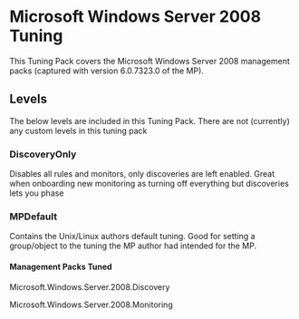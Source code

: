# Microsoft Windows Server 2008 Tuning
This Tuning Pack covers the Microsoft Windows Server 2008 management packs (captured with version 6.0.7323.0 of the MP).

## Levels
The below levels are included in this Tuning Pack. There are not (currently) any custom levels in this tuning pack

### DiscoveryOnly
Disables all rules and monitors, only discoveries are left enabled. Great when onboarding new monitoring as turning off everything but discoveries lets you phase 

### MPDefault
Contains the Unix/Linux authors default tuning. Good for setting a group/object to the tuning the MP author had intended for the MP.

#### Management Packs Tuned

Microsoft.Windows.Server.2008.Discovery

Microsoft.Windows.Server.2008.Monitoring
